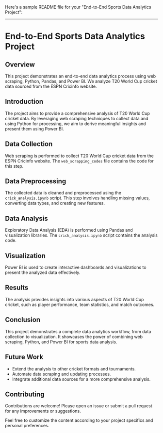 Here's a sample README file for your "End-to-End Sports Data Analytics Project":

---

# End-to-End Sports Data Analytics Project

## Overview

This project demonstrates an end-to-end data analytics process using web scraping, Python, Pandas, and Power BI. We analyze T20 World Cup cricket data sourced from the ESPN Cricinfo website.



## Introduction

The project aims to provide a comprehensive analysis of T20 World Cup cricket data. By leveraging web scraping techniques to collect data and using Python for processing, we aim to derive meaningful insights and present them using Power BI.



## Data Collection

Web scraping is performed to collect T20 World Cup cricket data from the ESPN Cricinfo website. The `web_scrapping_codes` file contains the code for this step.

## Data Preprocessing

The collected data is cleaned and preprocessed using the `crick_analysis.ipynb` script. This step involves handling missing values, converting data types, and creating new features.

## Data Analysis

Exploratory Data Analysis (EDA) is performed using Pandas and visualization libraries. The `crick_analysis.ipynb` script contains the analysis code.

## Visualization

Power BI is used to create interactive dashboards and visualizations to present the analyzed data effectively.

## Results

The analysis provides insights into various aspects of T20 World Cup cricket, such as player performance, team statistics, and match outcomes.

## Conclusion

This project demonstrates a complete data analytics workflow, from data collection to visualization. It showcases the power of combining web scraping, Python, and Power BI for sports data analysis.

## Future Work

- Extend the analysis to other cricket formats and tournaments.
- Automate data scraping and updating processes.
- Integrate additional data sources for a more comprehensive analysis.

## Contributing

Contributions are welcome! Please open an issue or submit a pull request for any improvements or suggestions.



Feel free to customize the content according to your project specifics and personal preferences.
